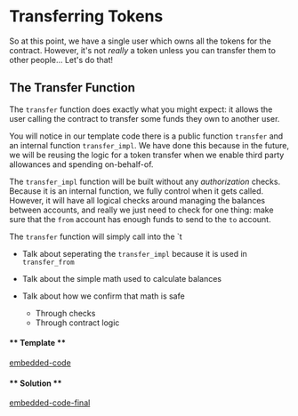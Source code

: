 Transferring Tokens
===

So at this point, we have a single user which owns all the tokens for the contract. However, it's not _really_ a token unless you can transfer them to other people... Let's do that!

## The Transfer Function

The `transfer` function does exactly what you might expect: it allows the user calling the contract to transfer some funds they own to another user.

You will notice in our template code there is a public function `transfer` and an internal function `transfer_impl`. We have done this because in the future, we will be reusing the logic for a token transfer when we enable third party allowances and spending on-behalf-of.

The `transfer_impl` function will be built without any _authorization_ checks. Because it is an internal function, we fully control when it gets called. However, it will have all logical checks around managing the balances between accounts, and really we just need to check for one thing: make sure that the `from` account has enough funds to send to the `to` account.

The `transfer` function will simply call into the `t


- Talk about seperating the `transfer_impl` because it is used in `transfer_from`

- Talk about the simple math used to calculate balances
- Talk about how we confirm that math is safe
    - Through checks
    - Through contract logic

<!-- tabs:start -->

#### ** Template **

[embedded-code](./assets/2.2-template.rs ':include :type=code embed-template')

#### ** Solution **

[embedded-code-final](./assets/2.2-finished-code.rs ':include :type=code embed-final')

<!-- tabs:end -->